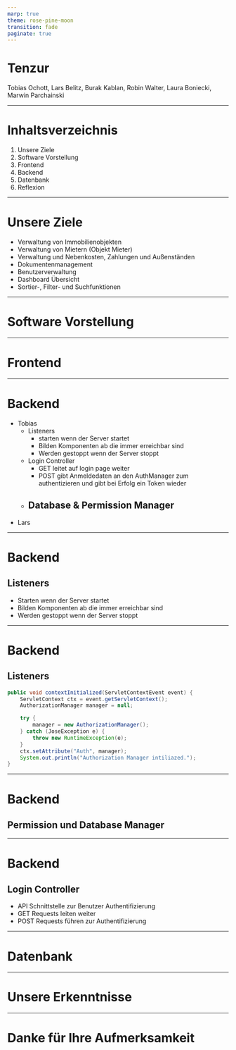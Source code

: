 ```yaml
---
marp: true
theme: rose-pine-moon
transition: fade
paginate: true
---
```


<!-- paginate: skip -->

# <!--fit-->Tenzur

Tobias Ochott, Lars Belitz, Burak Kablan, Robin Walter, Laura Boniecki, Marwin Parchainski

---

<!-- paginate: true -->

# Inhaltsverzeichnis

1. <span style="view-transition-name: Unsere-Ziele">Unsere Ziele</span>
2. Software Vorstellung
3. Frontend
4. Backend
5. Datenbank
6. Reflexion

---

# <span style="view-transition-name: Unsere-Ziele">Unsere Ziele</span>

- Verwaltung von Immobilienobjekten
- Verwaltung von Mietern (Objekt Mieter)
- Verwaltung und Nebenkosten, Zahlungen und Außenständen
- Dokumentenmanagement
- Benutzerverwaltung
- Dashboard Übersicht
- Sortier-, Filter- und Suchfunktionen

---

# Software Vorstellung

---

# Frontend

---

# Backend
- Tobias
	- Listeners
		- starten wenn der Server startet
		- Bilden Komponenten ab die immer erreichbar sind
		- Werden gestoppt wenn der Server stoppt
	- Login Controller
		- GET leitet auf login page weiter
		- POST gibt Anmeldedaten an den AuthManager zum authentizieren und gibt bei Erfolg ein Token wieder
	- Database & Permission Manager
		- 
- Lars

---
# Backend
## Listeners
- Starten wenn der Server startet
- Bilden Komponenten ab die immer erreichbar sind
- Werden gestoppt wenn der Server stoppt
---
# Backend
## Listeners
```java
public void contextInitialized(ServletContextEvent event) {
	ServletContext ctx = event.getServletContext();
	AuthorizationManager manager = null;

	try {
		manager = new AuthorizationManager();
	} catch (JoseException e) {
		throw new RuntimeException(e);
	}
	ctx.setAttribute("Auth", manager);
	System.out.println("Authorization Manager intiliazed.");
}
```
---
# Backend
## Permission und Database Manager

---
# Backend
## Login Controller
- API Schnittstelle zur Benutzer Authentifizierung
- GET Requests leiten weiter
- POST Requests führen zur Authentifizierung
---

# Datenbank

---

# Unsere Erkenntnisse

---

<!-- paginate: false -->

# <!--fit--> Danke für Ihre Aufmerksamkeit
